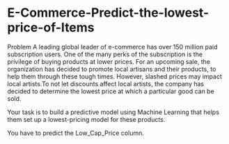 # E-Commerce-Predict-the-lowest-price-of-Items
Problem A leading global leader of e-commerce has over 150 million paid subscription users. One of the many perks of the subscription is the privilege of buying products at lower prices. For an upcoming sale, the organization has decided to promote local artisans and their products, to help them through these tough times. However, slashed prices may impact local artists.To not let discounts affect local artists, the company has decided to determine the lowest price at which a particular good can be sold. 

Your task is to build a predictive model using Machine Learning that helps them set up a lowest-pricing model for these products. 

You have to predict the Low_Cap_Price column.
